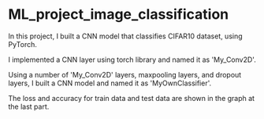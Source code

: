 # ML_project_image_classification
In this project, I built a CNN model that classifies CIFAR10 dataset, using PyTorch.

I implemented a CNN layer using torch library and named it as 'My_Conv2D'.

Using a number of 'My_Conv2D' layers, maxpooling layers, and dropout layers, I built a CNN model and named it as 'MyOwnClassifier'.

The loss and accuracy for train data and test data are shown in the graph at the last part.
